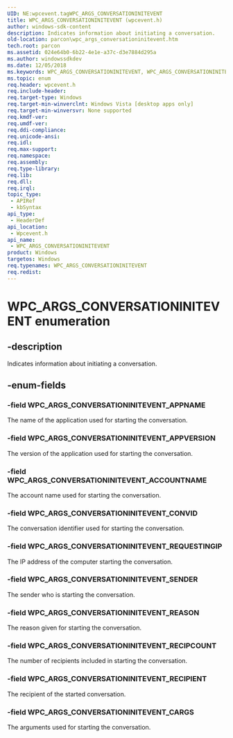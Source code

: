 ```yaml
---
UID: NE:wpcevent.tagWPC_ARGS_CONVERSATIONINITEVENT
title: WPC_ARGS_CONVERSATIONINITEVENT (wpcevent.h)
author: windows-sdk-content
description: Indicates information about initiating a conversation.
old-location: parcon\wpc_args_conversationinitevent.htm
tech.root: parcon
ms.assetid: 024e64b0-6b22-4e1e-a37c-d3e7884d295a
ms.author: windowssdkdev
ms.date: 12/05/2018
ms.keywords: WPC_ARGS_CONVERSATIONINITEVENT, WPC_ARGS_CONVERSATIONINITEVENT enumeration, WPC_ARGS_CONVERSATIONINITEVENT_ACCOUNTNAME, WPC_ARGS_CONVERSATIONINITEVENT_APPNAME, WPC_ARGS_CONVERSATIONINITEVENT_APPVERSION, WPC_ARGS_CONVERSATIONINITEVENT_CARGS, WPC_ARGS_CONVERSATIONINITEVENT_CONVID, WPC_ARGS_CONVERSATIONINITEVENT_REASON, WPC_ARGS_CONVERSATIONINITEVENT_RECIPCOUNT, WPC_ARGS_CONVERSATIONINITEVENT_RECIPIENT, WPC_ARGS_CONVERSATIONINITEVENT_REQUESTINGIP, WPC_ARGS_CONVERSATIONINITEVENT_SENDER, parcon.wpc_args_conversationinitevent, wpcevent/WPC_ARGS_CONVERSATIONINITEVENT, wpcevent/WPC_ARGS_CONVERSATIONINITEVENT_ACCOUNTNAME, wpcevent/WPC_ARGS_CONVERSATIONINITEVENT_APPNAME, wpcevent/WPC_ARGS_CONVERSATIONINITEVENT_APPVERSION, wpcevent/WPC_ARGS_CONVERSATIONINITEVENT_CARGS, wpcevent/WPC_ARGS_CONVERSATIONINITEVENT_CONVID, wpcevent/WPC_ARGS_CONVERSATIONINITEVENT_REASON, wpcevent/WPC_ARGS_CONVERSATIONINITEVENT_RECIPCOUNT, wpcevent/WPC_ARGS_CONVERSATIONINITEVENT_RECIPIENT, wpcevent/WPC_ARGS_CONVERSATIONINITEVENT_REQUESTINGIP, wpcevent/WPC_ARGS_CONVERSATIONINITEVENT_SENDER
ms.topic: enum
req.header: wpcevent.h
req.include-header: 
req.target-type: Windows
req.target-min-winverclnt: Windows Vista [desktop apps only]
req.target-min-winversvr: None supported
req.kmdf-ver: 
req.umdf-ver: 
req.ddi-compliance: 
req.unicode-ansi: 
req.idl: 
req.max-support: 
req.namespace: 
req.assembly: 
req.type-library: 
req.lib: 
req.dll: 
req.irql: 
topic_type:
 - APIRef
 - kbSyntax
api_type:
 - HeaderDef
api_location:
 - Wpcevent.h
api_name:
 - WPC_ARGS_CONVERSATIONINITEVENT
product: Windows
targetos: Windows
req.typenames: WPC_ARGS_CONVERSATIONINITEVENT
req.redist: 
---
```


# WPC_ARGS_CONVERSATIONINITEVENT enumeration


## -description


Indicates information about initiating a conversation.


## -enum-fields




### -field WPC_ARGS_CONVERSATIONINITEVENT_APPNAME

The name of the application used for starting the conversation.


### -field WPC_ARGS_CONVERSATIONINITEVENT_APPVERSION

The version of the application used for starting the conversation.


### -field WPC_ARGS_CONVERSATIONINITEVENT_ACCOUNTNAME

The account name used for starting the conversation.


### -field WPC_ARGS_CONVERSATIONINITEVENT_CONVID

The conversation identifier used for starting the conversation.


### -field WPC_ARGS_CONVERSATIONINITEVENT_REQUESTINGIP

The IP address of the computer starting the conversation.


### -field WPC_ARGS_CONVERSATIONINITEVENT_SENDER

The sender who is starting the conversation.


### -field WPC_ARGS_CONVERSATIONINITEVENT_REASON

The reason given for starting the conversation.


### -field WPC_ARGS_CONVERSATIONINITEVENT_RECIPCOUNT

The number of recipients included in starting the conversation.


### -field WPC_ARGS_CONVERSATIONINITEVENT_RECIPIENT

The recipient of the started conversation.


### -field WPC_ARGS_CONVERSATIONINITEVENT_CARGS

The arguments used for starting the conversation.

